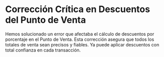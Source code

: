 # Corrección Crítica en Descuentos del Punto de Venta

Hemos solucionado un error que afectaba el cálculo de descuentos por porcentaje en el Punto de Venta. Esta corrección asegura que todos los totales de venta sean precisos y fiables. Ya puede aplicar descuentos con total confianza en cada transacción. 